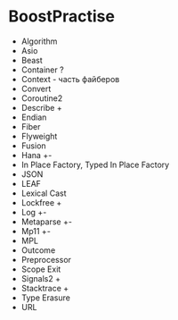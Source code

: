 # BoostPractise
- Algorithm 
- Asio 
- Beast 
- Container ?
- Context - часть файберов
- Convert 
- Coroutine2 
- Describe +
- Endian 
- Fiber 
- Flyweight  
- Fusion 
- Hana +-
- In Place Factory, Typed In Place Factory  
- JSON 
- LEAF 
- Lexical Cast  
- Lockfree +
- Log +-
- Metaparse +-
- Mp11 +-
- MPL 
- Outcome 
- Preprocessor 
- Scope Exit 
- Signals2 +
- Stacktrace +  
- Type Erasure 
- URL 
